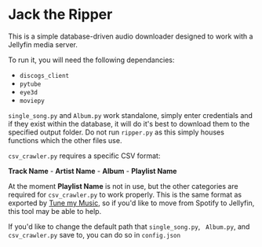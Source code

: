 # Jack the Ripper

This is a simple database-driven audio downloader designed to work with a Jellyfin media server.

To run it, you will need the following dependancies:

- `discogs_client`
- `pytube`
- `eye3d`
- `moviepy`

`single_song.py` and `Album.py` work standalone, simply enter credentials and if they exist within the database, it will do it's best to download them to the specified output folder.  Do not run `ripper.py` as this simply houses functions which the other files use.

`csv_crawler.py` requires a specific CSV format: 

**Track Name** - **Artist Name** - **Album** - **Playlist Name**

At the moment **Playlist Name** is not in use, but the other categories are required for `csv_crawler.py` to work properly. This is the same format as exported by [Tune my Music](https://www.tunemymusic.com/Spotify-to-File.php), so if you'd like to move from Spotify to Jellyfin, this tool may be able to help.

If you'd like to change the default path that `single_song.py`, ` Album.py`, and `csv_crawler.py` save to, you can do so in `config.json`
